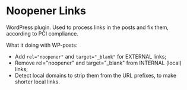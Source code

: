 # Noopener Links

WordPress plugin. Used to process links in the posts and fix them, according to PCI compliance.

What it doing with WP-posts:
 * Add `rel="noopener"` and `target="_blank"` for EXTERNAL links;
 * Remove rel="noopener" and target="_blank" from INTERNAL (local) links;
 * Detect local domains to strip them from the URL prefixes, to make shorter local links.
